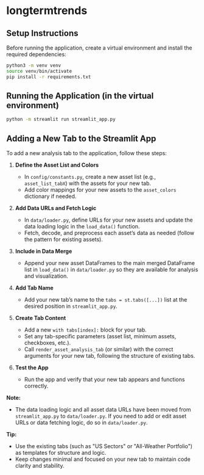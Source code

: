 # longtermtrends

## Setup Instructions

Before running the application, create a virtual environment and install the required dependencies:

```bash
python3 -m venv venv
source venv/bin/activate
pip install -r requirements.txt
```

## Running the Application (in the virtual environment)

```bash
python -m streamlit run streamlit_app.py
```

## Adding a New Tab to the Streamlit App

To add a new analysis tab to the application, follow these steps:

1. **Define the Asset List and Colors**
   - In `config/constants.py`, create a new asset list (e.g., `asset_list_tabX`) with the assets for your new tab.
   - Add color mappings for your new assets to the `asset_colors` dictionary if needed.

2. **Add Data URLs and Fetch Logic**
   - In `data/loader.py`, define URLs for your new assets and update the data loading logic in the `load_data()` function.
   - Fetch, decode, and preprocess each asset’s data as needed (follow the pattern for existing assets).

3. **Include in Data Merge**
   - Append your new asset DataFrames to the main merged DataFrame list in `load_data()` in `data/loader.py` so they are available for analysis and visualization.

4. **Add Tab Name**
   - Add your new tab’s name to the `tabs = st.tabs([...])` list at the desired position in `streamlit_app.py`.

5. **Create Tab Content**
   - Add a new `with tabs[index]:` block for your tab.
   - Set any tab-specific parameters (asset list, minimum assets, checkboxes, etc.).
   - Call `render_asset_analysis_tab` (or similar) with the correct arguments for your new tab, following the structure of existing tabs.

6. **Test the App**
   - Run the app and verify that your new tab appears and functions correctly.

**Note:**
- The data loading logic and all asset data URLs have been moved from `streamlit_app.py` to `data/loader.py`. If you need to add or edit asset URLs or data fetching logic, do so in `data/loader.py`.

**Tip:**
- Use the existing tabs (such as "US Sectors" or "All-Weather Portfolio") as templates for structure and logic.
- Keep changes minimal and focused on your new tab to maintain code clarity and stability.